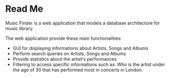 # Read Me

Music Finder is a web application that models a database architecture for music library.  

The web application provide these main functionalities: 

* GUI for displaying informations about Artists, Songs and Albums
* Perform search queries on Artists, Songs and Albums
* Provide statistics about the artist's performances 
* Filtering to access specific informations such as: Who is the artist under the age of 30 that has performed most in concerts in London. 
